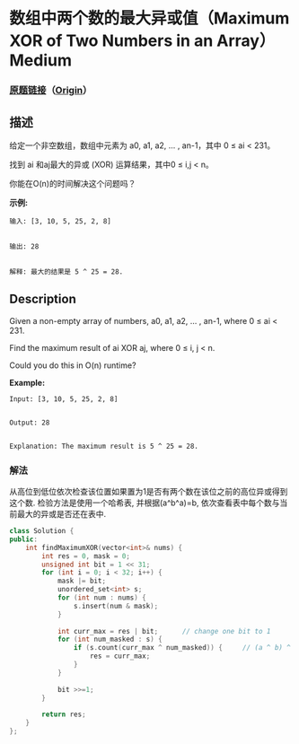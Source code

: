# 数组中两个数的最大异或值（Maximum XOR of Two Numbers in an Array）Medium
### [原题链接](https://leetcode-cn.com/problems/maximum-xor-of-two-numbers-in-an-array)（[Origin](https://leetcode.com/problems/maximum-xor-of-two-numbers-in-an-array)）
## 描述
给定一个非空数组，数组中元素为 a0, a1, a2, &hellip; , an-1，其中 0 &le; ai < 231。

找到 ai 和aj最大的异或 (XOR) 运算结果，其中0 &le; i,j < n。

你能在O(n)的时间解决这个问题吗？

**示例:**
```
输入: [3, 10, 5, 25, 2, 8]


输出: 28


解释: 最大的结果是 5 ^ 25 = 28.
```

## Description
Given a non-empty array of numbers, a0, a1, a2, … , an-1, where 0 &le; ai < 231.

Find the maximum result of ai XOR aj, where 0 &le; i, j < n.

Could you do this in O(n) runtime?

**Example:**
```
Input: [3, 10, 5, 25, 2, 8]


Output: 28


Explanation: The maximum result is 5 ^ 25 = 28.
```

### 解法
从高位到低位依次检查该位置如果置为1是否有两个数在该位之前的高位异或得到这个数. 检验方法是使用一个哈希表, 并根据(a^b^a)=b, 依次查看表中每个数与当前最大的异或是否还在表中.
```c++
class Solution {
public:
    int findMaximumXOR(vector<int>& nums) {
        int res = 0, mask = 0;
        unsigned int bit = 1 << 31;
        for (int i = 0; i < 32; i++) {
            mask |= bit;
            unordered_set<int> s;
            for (int num : nums) {
                s.insert(num & mask);
            }
            
            int curr_max = res | bit;      // change one bit to 1
            for (int num_masked : s) {
                if (s.count(curr_max ^ num_masked)) {     // (a ^ b) ^ a = b
                    res = curr_max;
                }
            }
            
            bit >>=1;
        }
        
        return res;
    }
};
```